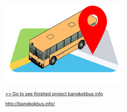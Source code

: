 

![alt text](https://github.com/V9nineIX/BKKBusMap/blob/master/src/img/businfo_icon.png)

[>> Go to see finished project bangkokbus info ](https://bkk-bus-info.appspot.com/) 

 http://bangkokbus.info/
